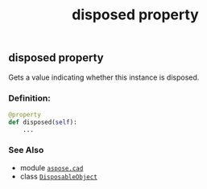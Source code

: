 ﻿---
title: disposed property
second_title: Aspose.CAD for Python via .NET API References
description: 
type: docs
weight: 30
url: /python-net/aspose.cad/disposableobject/disposed/
is_root: false
---

## disposed property


Gets a value indicating whether this instance is disposed.
### Definition:
```python
@property
def disposed(self):
    ...
```

### See Also
* module [`aspose.cad`](../../)
* class [`DisposableObject`](/cad/python-net/aspose.cad/disposableobject)
